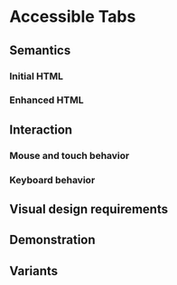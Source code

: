 # Accessible Tabs

## Semantics

### Initial HTML

### Enhanced HTML

## Interaction

### Mouse and touch behavior

### Keyboard behavior

## Visual design requirements

## Demonstration

## Variants
